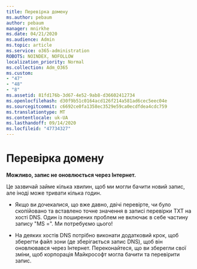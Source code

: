 ```yaml
---
title: Перевірка домену
ms.author: pebaum
author: pebaum
manager: mnirkhe
ms.date: 04/21/2020
ms.audience: Admin
ms.topic: article
ms.service: o365-administration
ROBOTS: NOINDEX, NOFOLLOW
localization_priority: Normal
ms.collection: Adm_O365
ms.custom:
- "47"
- "48"
- "8"
ms.assetid: 81fd176b-3d67-4e52-9ab8-d36602412734
ms.openlocfilehash: d30f9b51c0164acd126f214a581ad6cec5eec04e
ms.sourcegitcommit: c6692ce0fa1358ec3529e59ca0ecdfdea4cdc759
ms.translationtype: MT
ms.contentlocale: uk-UA
ms.lasthandoff: 09/14/2020
ms.locfileid: "47734327"
---
```

# <a name="verify-your-domain"></a>Перевірка домену

 **Можливо, запис не оновлюється через Інтернет.**
  
Це зазвичай займе кілька хвилин, щоб ми могли бачити новий запис, але іноді може тривати кілька годин. 
  
- Якщо ви дочекалися, що вже давно, двічі перевірте, чи було скопійовано та вставлено точне значення в записі перевірки TXT на хості DNS. Один із поширених проблем не включає в себе частину запису "MS =". Ми потребуємо цього!

- На деяких хостів DNS потрібно виконати додатковий крок, щоб зберегти файл зони (де зберігається запис DNS), щоб він оновлювався через Інтернет. Переконайтеся, що ви зберегли свої зміни, щоб корпорація Майкрософт могла бачити та перевірити запис.
